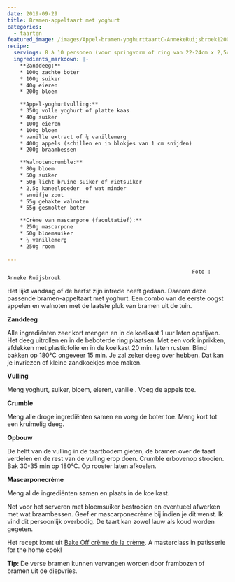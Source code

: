 ```yaml
---
date: 2019-09-29
title: Bramen-appeltaart met yoghurt
categories:
  - taarten
featured_image: /images/Appel-bramen-yoghurttaartC-AnnekeRuijsbroek1200.jpg
recipe:
  servings: 8 à 10 personen (voor springvorm of ring van 22-24cm x 2,5cm, of 2 ringen van 16cm)
  ingredients_markdown: |-
    **Zanddeeg:**
    * 100g zachte boter    * 100g suiker    * 40g eieren    * 200g bloem

    **Appel-yoghurtvulling:**    * 350g volle yoghurt of platte kaas    * 40g suiker    * 100g eieren    * 100g bloem    * vanille extract of ¼ vanillemerg    * 400g appels (schillen en in blokjes van 1 cm snijden)    * 200g braambessen    **Walnotencrumble:**
    * 80g bloem    * 50g suiker    * 50g licht bruine suiker of rietsuiker    * 2,5g kaneelpoeder  of wat minder    * snuifje zout     * 55g gehakte walnoten    * 55g gesmolten boter

    **Crème van mascarpone (facultatief):**
    * 250g mascarpone    * 50g bloemsuiker    * ½ vanillemerg    * 250g room  
---
```

                                                               Foto : Anneke Ruijsbroek

Het lijkt vandaag of de herfst zijn intrede heeft gedaan. Daarom deze passende bramen-appeltaart met yoghurt. Een combo van de eerste oogst appelen en walnoten met de laatste pluk van bramen uit de tuin.

<!--more-->

**Zanddeeg**

Alle ingrediënten zeer kort mengen en in de koelkast  1 uur laten opstijven.Het deeg uitrollen en in de beboterde ring plaatsen. Met een vork inprikken, afdekken met plasticfolie en in de koelkast 20 min. laten rusten.
Blind bakken op 180°C ongeveer 15 min.
Je zal zeker deeg over hebben. Dat kan je invriezen of kleine zandkoekjes mee maken.**Vulling**

Meng yoghurt, suiker, bloem, eieren, vanille . Voeg de appels toe.

**Crumble**Meng alle droge ingrediënten samen en voeg de boter toe. Meng kort tot een kruimelig deeg.

**Opbouw**
De  helft van de vulling in de taartbodem gieten, de bramen over de taart verdelen en de rest van de vulling erop doen.  Crumble erbovenop strooien.Bak 30-35 min op 180°C. Op rooster laten afkoelen.

**Mascarponecrème**

Meng al de ingrediënten samen en plaats in de koelkast.Net voor het serveren met bloemsuiker bestrooien en eventueel afwerken met wat braambessen.Geef er mascarponecrème bij indien je dit wenst. Ik vind dit persoonlijk overbodig.
De taart kan zowel lauw als koud worden gegeten.
Het recept komt uit [Bake Off crème de la crème](https://www.bookdepository.com/Creme-de-la-Creme-Martin-Chiffers/9781473615663).
A masterclass in patisserie for the home cook!

<b>Tip: </b>
De verse bramen kunnen vervangen worden door frambozen of bramen uit de diepvries.

